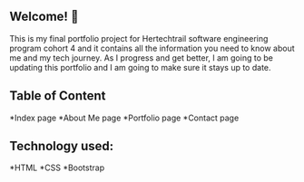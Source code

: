 ## Welcome! 👋

This is my final portfolio project for Hertechtrail software engineering program cohort 4 and it contains all the information you need to know about me and my tech journey. As I progress and get better, I am going to be updating this portfolio and I am going to make sure it stays up to date.

## Table of Content
*Index page
*About Me page
*Portfolio page
*Contact page

## Technology used:
*HTML
*CSS
*Bootstrap


